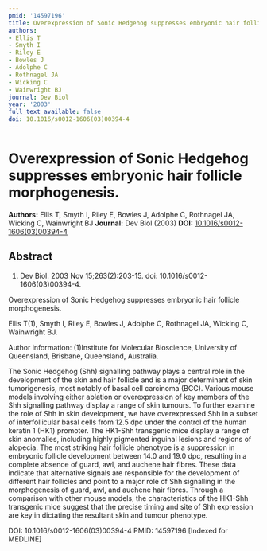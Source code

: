 ```yaml
---
pmid: '14597196'
title: Overexpression of Sonic Hedgehog suppresses embryonic hair follicle morphogenesis.
authors:
- Ellis T
- Smyth I
- Riley E
- Bowles J
- Adolphe C
- Rothnagel JA
- Wicking C
- Wainwright BJ
journal: Dev Biol
year: '2003'
full_text_available: false
doi: 10.1016/s0012-1606(03)00394-4
---
```


# Overexpression of Sonic Hedgehog suppresses embryonic hair follicle morphogenesis.
**Authors:** Ellis T, Smyth I, Riley E, Bowles J, Adolphe C, Rothnagel JA, Wicking C, Wainwright BJ
**Journal:** Dev Biol (2003)
**DOI:** [10.1016/s0012-1606(03)00394-4](https://doi.org/10.1016/s0012-1606(03)00394-4)

## Abstract

1. Dev Biol. 2003 Nov 15;263(2):203-15. doi: 10.1016/s0012-1606(03)00394-4.

Overexpression of Sonic Hedgehog suppresses embryonic hair follicle 
morphogenesis.

Ellis T(1), Smyth I, Riley E, Bowles J, Adolphe C, Rothnagel JA, Wicking C, 
Wainwright BJ.

Author information:
(1)Institute for Molecular Bioscience, University of Queensland, Brisbane, 
Queensland, Australia.

The Sonic Hedgehog (Shh) signalling pathway plays a central role in the 
development of the skin and hair follicle and is a major determinant of skin 
tumorigenesis, most notably of basal cell carcinoma (BCC). Various mouse models 
involving either ablation or overexpression of key members of the Shh signalling 
pathway display a range of skin tumours. To further examine the role of Shh in 
skin development, we have overexpressed Shh in a subset of interfollicular basal 
cells from 12.5 dpc under the control of the human keratin 1 (HK1) promoter. The 
HK1-Shh transgenic mice display a range of skin anomalies, including highly 
pigmented inguinal lesions and regions of alopecia. The most striking hair 
follicle phenotype is a suppression in embryonic follicle development between 
14.0 and 19.0 dpc, resulting in a complete absence of guard, awl, and auchene 
hair fibres. These data indicate that alternative signals are responsible for 
the development of different hair follicles and point to a major role of Shh 
signalling in the morphogenesis of guard, awl, and auchene hair fibres. Through 
a comparison with other mouse models, the characteristics of the HK1-Shh 
transgenic mice suggest that the precise timing and site of Shh expression are 
key in dictating the resultant skin and tumour phenotype.

DOI: 10.1016/s0012-1606(03)00394-4
PMID: 14597196 [Indexed for MEDLINE]
